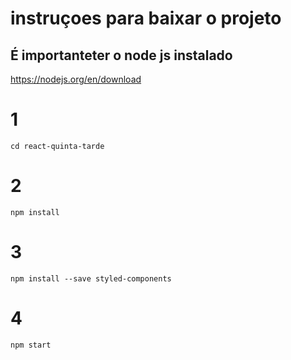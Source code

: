 # instruçoes para baixar o projeto

## É importanteter o node js instalado

https://nodejs.org/en/download

# 1

```cd react-quinta-tarde```

# 2

```npm install```

# 3

```npm install --save styled-components```

# 4

```npm start```



